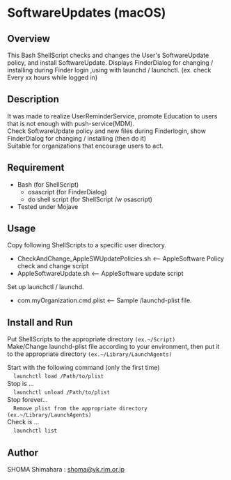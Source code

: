 # SoftwareUpdates (macOS)

## Overview
This Bash ShellScript checks and changes the User's SoftwareUpdate policy, and install SoftwareUpdate.
Displays FinderDialog for changing / installing during Finder login ,using with launchd / launchctl. (ex. check Every xx hours while logged in)  

## Description
It was made to realize UserReminderService, promote Education to users that is not enough with push-service(MDM).  
Check SoftwareUpdate policy and new files during Finderlogin, show FinderDialog for changing / installing (then do it)  
Suitable for organizations that encourage users to act.  

## Requirement
- Bash (for ShellScript)
  - osascript (for FinderDialog)
  - do shell script (for ShellScript /w osascript)
- Tested under Mojave

## Usage
Copy following ShellScripts to a specific user directory.
- CheckAndChange_AppleSWUpdatePolicies.sh   <-- AppleSoftware Policy check and change script
- AppleSoftwareUpdate.sh                    <-- AppleSoftware update script  

Set up launchctl / launchd.
- com.myOrganization.cmd.plist              <-- Sample /launchd-plist file.

## Install and Run
Put ShellScripts to the appropriate directory  `(ex.~/Script)`  
Make/Change launchd-plist file according to your environment, then put it to the appropriate directory `(ex.~/Library/LaunchAgents)`  

Start with the following command (only the first time)  
　```launchctl load /Path/to/plist```  
Stop is ...  
　```launchctl unload /Path/to/plist```  
Stop forever...  
　```Remove plist from the appropriate directory  (ex.~/Library/LaunchAgents)```  
Check is ...  
　```launchctl list```  

## Author
SHOMA Shimahara : <shoma@yk.rim.or.jp>
